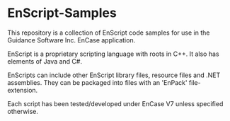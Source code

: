 # EnScript-Samples
This repository is a collection of EnScript code samples for use in the Guidance Software Inc. EnCase application.

EnScript is a proprietary scripting language with roots in C++. It also has elements of Java and C#.

EnScripts can include other EnScript library files, resource files and .NET assemblies. They can be packaged into files with an 'EnPack' file-extension.

Each script has been tested/developed under EnCase V7 unless specified otherwise.
